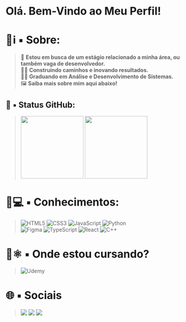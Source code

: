 # **Olá. Bem-Vindo ao Meu Perfil!**
<!-- Procuram-se erros por aqui. Caso encontre, me comunique! -->

# 📗ℹ️ ▪️ Sobre:

> 👋 **Estou em busca de um estágio relacionado a minha área, ou também vaga de desenvolvedor.** <br>
> 👨‍💻 **Construindo caminhos e inovando resultados.** <br>
> 👨‍🎓 **Graduando em Análise e Desenvolvimento de Sistemas.** <br>
> 🖼️ <b>Saiba mais sobre mim aqui abaixo!</b>
## 📑 ▪️ Status GitHub:
> <img height="165em"  src="https://github-readme-stats.vercel.app/api?username=CaiozinS2&show_icons=true&theme=tokyonight" />
> <img height="165em" src="https://github-readme-stats.vercel.app/api/top-langs/?username=CaiozinS2&hide_progress=true" />


# 📙💻 ▪️ Conhecimentos:
>![HTML5](https://img.shields.io/badge/html5-%23E34F26.svg?style=for-the-badge&logo=html5&logoColor=white)
![CSS3](https://img.shields.io/badge/css3-%231572B6.svg?style=for-the-badge&logo=css3&logoColor=white)
![JavaScript](https://img.shields.io/badge/javascript-%23323330.svg?style=for-the-badge&logo=javascript&logoColor=%23F7DF1E)
![Python](https://img.shields.io/badge/python-3670A0?style=for-the-badge&logo=python&logoColor=ffdd54) <br>
![Figma](https://img.shields.io/badge/figma-%23F24E1E.svg?style=for-the-badge&logo=figma&logoColor=white)
![TypeScript](https://img.shields.io/badge/typescript-%23007ACC.svg?style=for-the-badge&logo=typescript&logoColor=white)
![React](https://img.shields.io/badge/react-%2320232a.svg?style=for-the-badge&logo=react&logoColor=%2361DAFB)
![C++](https://img.shields.io/badge/c++-%2300599C.svg?style=for-the-badge&logo=c%2B%2B&logoColor=white)

# 📘⚛️ ▪️ Onde estou cursando?<br>
>![Udemy](https://img.shields.io/badge/Udemy-A435F0?style=for-the-badge&logo=Udemy&logoColor=white)

# 🌐 ▪️ Sociais
> <div>
> <a href="https://www.linkedin.com/in/caio-anderson-157976261/" target="_blank"><img src="https://img.shields.io/badge/-LinkedIn-%230077B5?style=for-the-badge&logo=linkedin&logoColor=white" target="_blank"></a>
> <a href="mailto:caioandersongoes@gmail.com"><img src="https://img.shields.io/badge/-Gmail-%23333?style=for-the-badge&logo=gmail&logoColor=white" target="_blank"></a>
> <a href="https://replit.com/@KyleSkywalker"><img src="https://img.shields.io/badge/Replit-DD1200?style=for-the-badge&logo=Replit&logoColor=white" target="_blank"></a>
> </div>
